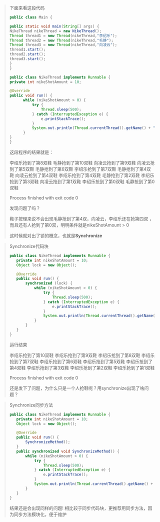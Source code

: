 >下面来看这段代码
>
>```java
>public class Main {
>
>public static void main(String[] args) {
>NikeThread nikeThread = new NikeThread();
>Thread thread1 = new Thread(nikeThread,"李绍乐");
>Thread thread2 = new Thread(nikeThread,"毛静");
>Thread thread3 = new Thread(nikeThread,"向凌云");
>thread1.start();
>thread2.start();
>thread3.start();
>}
>}
>```
>
>```java
>public class NikeThread implements Runnable {
>private int nikeShotAmount = 10;
>
>@Override
>public void run() {
>       while (nikeShotAmount > 0) {
>           try {
>               Thread.sleep(500);
>           } catch (InterruptedException e) {
>               e.printStackTrace();
>           }
>           System.out.println(Thread.currentThread().getName() + "抢到了第" + (nikeShotAmount--) + "双鞋");
>       }
>}
>}
>```
>
>这段程序的结果就是：
>
>李绍乐抢到了第8双鞋
>毛静抢到了第10双鞋
>向凌云抢到了第9双鞋
>向凌云抢到了第5双鞋
>毛静抢到了第6双鞋
>李绍乐抢到了第7双鞋
>毛静抢到了第4双鞋
>向凌云抢到了第4双鞋
>李绍乐抢到了第4双鞋
>毛静抢到了第2双鞋
>李绍乐抢到了第3双鞋
>向凌云抢到了第1双鞋
>李绍乐抢到了第0双鞋
>毛静抢到了第0双鞋
>
>Process finished with exit code 0
>
>发现问题了吗？
>
>鞋子按理来说不会出现毛静抢到了第4双，向凌云，李绍乐还在抢第四双 ，而且还有人抢到了第0双，明明条件就是nikeShotAmount > 0 
>
>这时候就对出了锁的概念，也就是**Synchronize**



>Synchronize代码块
>
>```java
>public class NikeThread implements Runnable {
>    private int nikeShotAmount = 10;
>    Object lock = new Object();
>
>    @Override
>    public void run() {
>        synchronized (lock) {
>            while (nikeShotAmount > 0) {
>                try {
>                    Thread.sleep(500);
>                } catch (InterruptedException e) {
>                    e.printStackTrace();
>                }
>                System.out.println(Thread.currentThread().getName() + "抢到了第" + (nikeShotAmount--) + "双鞋");
>            }
>        }
>    }
>}
>```
>
>运行结果
>
>李绍乐抢到了第10双鞋
>李绍乐抢到了第9双鞋
>李绍乐抢到了第8双鞋
>李绍乐抢到了第7双鞋
>李绍乐抢到了第6双鞋
>李绍乐抢到了第5双鞋
>李绍乐抢到了第4双鞋
>李绍乐抢到了第3双鞋
>李绍乐抢到了第2双鞋
>李绍乐抢到了第1双鞋
>
>Process finished with exit code 0
>
>还是发下了问题，为什么只是一个人抢鞋呢？用synchronize出现了啥问题？
>




>Synchronize同步方法
>
>```java
>public class NikeThread implements Runnable {
>    private int nikeShotAmount = 10;
>    Object lock = new Object();
>
>    @Override
>    public void run() {
>        SynchronizeMethod();
>    }
>    public synchronized void SynchronizeMethod() {
>        while (nikeShotAmount > 0) {
>            try {
>                Thread.sleep(500);
>            } catch (InterruptedException e) {
>                e.printStackTrace();
>            }
>            System.out.println(Thread.currentThread().getName() + "抢到了第" + (nikeShotAmount--) + "双鞋");
>        }
>    }
>}
>```
>结果还是会出现同样的问题!
>相比较于同步代码块，更推荐用同步方法，因为同步方法模块化，便于维护
>

